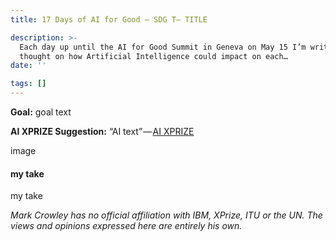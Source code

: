 ```yaml
---
title: 17 Days of AI for Good — SDG T— TITLE

description: >-
  Each day up until the AI for Good Summit in Geneva on May 15 I’m writing up a
  thought on how Artificial Intelligence could impact on each…
date: ''

tags: []
---
```


**Goal:** goal text

**AI XPRIZE Suggestion:** “AI text” — [AI XPRIZE](https://ai.xprize.org/AI-For-Good/sustainable-development-goals)

  

image

#### my take

my take

_Mark Crowley has no official affiliation with IBM, XPrize, ITU or the UN. The views and opinions expressed here are entirely his own._
